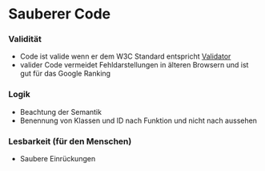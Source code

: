 # Sauberer Code

### Validität
* Code ist valide wenn er dem W3C Standard entspricht [Validator](http://validator.w3.org/check)
* valider Code vermeidet Fehldarstellungen in älteren Browsern und ist gut für das Google Ranking

### Logik
* Beachtung der Semantik
* Benennung von Klassen und ID nach Funktion und nicht nach aussehen

### Lesbarkeit (für den Menschen)
* Saubere Einrückungen

